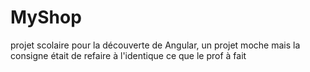 # MyShop

projet scolaire pour la découverte de Angular, un projet moche mais la consigne était de refaire à l'identique ce que le prof à fait
